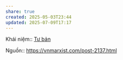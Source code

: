 ```yaml
---
share: true
created: 2025-05-03T23:44
updated: 2025-07-09T17:17
---
```

Khái niệm:: [Tư bản](../../%CE%9E%20Kh%C3%A1i%20ni%E1%BB%87m/T%C6%B0%20b%E1%BA%A3n.md)

Nguồn:: https://vnmarxist.com/post-2137.html
